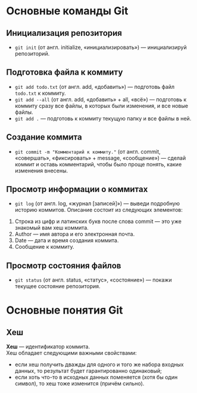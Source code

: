 # Основные команды Git

## Инициализация репозитория

- `git init` (от англ. initialize, «инициализировать») — инициализируй репозиторий.

## Подготовка файла к коммиту

- `git add todo.txt` (от англ. add, «добавить») — подготовь файл `todo.txt` к коммиту.
- `git add --all` (от англ. add, «добавить» + all, «всё») — подготовь к коммиту сразу все файлы, в которых были изменения, и все новые файлы.
- `git add .` — подготовь к коммиту текущую папку и все файлы в ней.

## Создание коммита

- `git commit -m "Комментарий к коммиту."` (от англ. commit, «совершать», «фиксировать» + message, «сообщение») — сделай коммит и оставь комментарий, чтобы было проще понять, какие изменения внесены.

## Просмотр информации о коммитах

- `git log` (от англ. log, «журнал [записей]») — выведи подробную историю коммитов.
Описание состоит из следующих элементов:  
1. Строка из цифр и латинских букв после слова commit — это уже знакомый вам хеш коммита.
2. Author — имя автора и его электронная почта.
3. Date — дата и время создания коммита.
4. Сообщение к коммиту.

## Просмотр состояния файлов

- `git status` (от англ. status, «статус», «состояние») — покажи текущее состояние репозитория.


# Основные понятия Git
## Хеш

**Хеш** — идентификатор коммита.  
Хеш обладает следующими важными свойствами:  
- если хеш получить дважды для одного и того же набора входных данных, то результат будет гарантированно одинаковый;
- если хоть что-то в исходных данных поменяется (хотя бы один символ), то хеш тоже изменится (причём сильно).